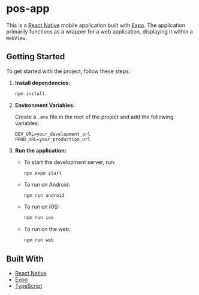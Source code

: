 # pos-app

This is a [React Native](https://reactnative.dev/) mobile application built with [Expo](https://expo.dev/). The application primarily functions as a wrapper for a web application, displaying it within a `WebView`.

## Getting Started

To get started with the project, follow these steps:

1.  **Install dependencies:**
    ```bash
    npm install
    ```

2.  **Environment Variables:**

    Create a `.env` file in the root of the project and add the following variables:

    ```
    DEV_URL=your_development_url
    PROD_URL=your_production_url
    ```

3.  **Run the application:**
    *   To start the development server, run:
        ```bash
        npx expo start
        ```
    *   To run on Android:
        ```bash
        npm run android
        ```
    *   To run on iOS:
        ```bash
        npm run ios
        ```
    *   To run on the web:
        ```bash
        npm run web
        ```

## Built With

*   [React Native](https://reactnative.dev/)
*   [Expo](https://expo.dev/)
*   [TypeScript](https://www.typescriptlang.org/)